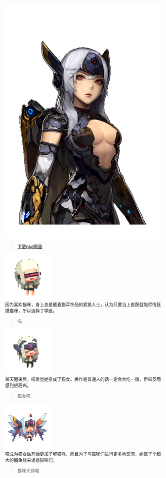 <link rel="stylesheet" type="text/css" media="screen" href="/styles/bubble.css" />

![](./atlas0-107550.png)

> [下载psd原画](./atlas0-107550.psd)

<div class="chat">
<img src="4.png" width="150"/><div class="bubble me">因为喜欢猫咪，身上总是戴着猫耳饰品的爱猫人士，认为只要当上兽医就能尽情抚摸猫咪，所以选择了学医。</div><blockquote>喵</blockquote>
<img src="5.png" width="150"/><div class="bubble me">某天醒来后，喵发觉她变成了猫女。换作是普通人的话一定会大吃一惊，但喵反而感到很高兴。</div><blockquote>猫女喵</blockquote>
<img src="6.png" width="150"/><div class="bubble me">喵成为猫女后开始更加了解猫咪，而且为了与猫咪们进行更多地交流，她做了个超大的鲷鱼烧来诱惑猫咪们。</div><blockquote>猫咪大师喵</blockquote>
</div>




<audio hidden autoplay loop>
  <source src="/audio/bgm_lobby_thema.wav" type="audio/wav">  
</audio>

